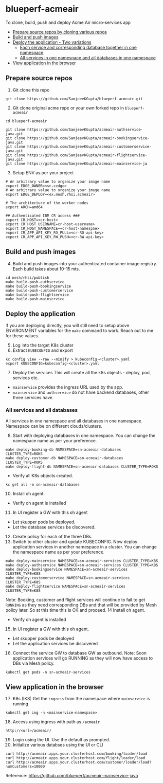 # blueperf-acmeair

To clone, build, push and deploy Acme Air micro-services app

- [Prepare source repos by cloning various repos](#prepare-source-repos)
- [Build and push images](#build-and-push-images)
- [Deploy the application - Two variations](#deploy-the-application)
  - [Each service and corresponding database together in one namespace](#each-service-with-its-database)
  - [All services in one namespace and all databases in one namespace](#all-services-and-all-databases)   
- [View application in the browser](#view-application-in-the-browser)
## Prepare source repos
1. Git clone this repo
```
git clone https://github.com/SanjeevKGupta/blueperf-acmeair.git
```
2. Git clone original acme repo or your own forked repo in `blueperf-acmeair`
```
cd blueperf-acmeair

git clone https://github.com/SanjeevKGupta/acmeair-authservice-java.git
git clone https://github.com/SanjeevKGupta/acmeair-bookingservice-java.git
git clone https://github.com/SanjeevKGupta/acmeair-customerservice-java.git
git clone https://github.com/SanjeevKGupta/acmeair-flightservice-java.git
git clone https://github.com/SanjeevKGupta/acmeair-mainservice-ja
```
3. Setup ENV as per your project
```
# An arbitrary value to organize your image name
export EDGE_OWNER=<sn.cedge>
# An arbitrary value to organize your image name
export EDGE_DEPLOY=<ex.mesh.rhsi.acmeair>

# The architecture of the worker nodes
export ARCH=amd64

## Authenticated IBM CR access ###
export CR_HOST=<cr-host>
export CR_HOST_USERNAME=cr-host-username>
export CR_HOST_NAMESPACE==cr-host-namespae>
export CR_APP_API_KEY_RO_PULL=<cr-RO-api-key>
export CR_APP_API_KEY_RW_PUSH=<cr-RW-api-key>
```
## Build and push images
4. Build and push images into your authenticated container image registry. Each build takes about 10-15 mts. 
```
cd mesh/rhsi/publish
make build-push-authservice
make build-push-bookingservice
make build-push-customerservice
make build-push-flightservice
make build-push-mainservice
```
## Deploy the application
If you are deploying directly, you will still need to setup above ENVIRONMENT variables for the `make` command to work. Reach out to me for these values.

5. Log into the target K8s cluster
6. Extract `KUBECONFIG` and export
```
kc config view --raw --minify > kubeconfig-<cluster>.yaml
export KUBECONFIG=kubeconfig-<cluster>.yaml
```
7. Deploy the services
This will create all the k8s objects - deploy, pod, services etc.
- `mainservice` provides the ingress URL used by the app.
- `mainservice` and `authservice` do not have backend databases, other three services have.

### All services and all databases
All services in one namespace and all databases in one namespace. Namespace can be on different clouds/clusters.

8. Start with deploying databases in one namespace. You can change the namespace name as per your preference.
```
make deploy-booking-db NAMESPACE=sn-acmeair-databases CLUSTER_TYPE=ROKS
make deploy-customer-db NAMESPACE=sn-acmeair-databases CLUSTER_TYPE=ROKS
make deploy-flight-db NAMESPACE=sn-acmeair-databases CLUSTER_TYPE=ROKS
```
- Verify all K8s objects created.
```
kc get all -n sn-acmeair-databases
```

10. Install oh agent.
- Verify oh agent is installed

11. In UI register a GW with this oh agent
- Let skupper pods be deployed.
- Let the database services be discovered.

12. Create policy for each of the three DBs.
13. Switch to other cluster and update KUBECONFIG. Now deploy application services in another namespace in a cluster. You can change the namespace name as per your preference.
```
make deploy-mainservice NAMESPACE=sn-acmeair-services CLUSTER_TYPE=K8S
make deploy-authservice NAMESPACE=sn-acmeair-services CLUSTER_TYPE=K8S
make deploy-bookingservice NAMESPACE=sn-acmeair-services CLUSTER_TYPE=K8S
make deploy-customerservice NAMESPACE=sn-acmeair-services CLUSTER_TYPE=K8S
make deploy-flightservice NAMESPACE=sn-acmeair-services CLUSTER_TYPE=K8S
```
Note: Booking, customer and flight services will continue to fail to get `RUNNING` as they need corresponding DBs and that will be provided by Mesh policy later. So at this time this is OK and proceed.
14 Install oh agent.
- Verify oh agent is installed
15. In UI register a GW with this oh agent.
- Let skupper pods be deployed
- Let the application services be discovered
  
16. Connect the service GW to database GW as outbound.
Note: Soon application services will go RUNNING as they will now have access to DBs via Mesh policy.
```
kubectl get pods -n sn-acmeair-services
```

## View application in the browser
17. K8s (IKS) Get the `ingress` from the namespace where `mainservice` is running 
```
kubectl get ing -n <mainservice-namespace>
```
18. Access using ingress with path as `/acmeair`
```
http://<url>/acmeair/
```
19. Login using the UI. Use the default as prompted.
20. Initialize various databses using the UI or CLI
```
curl http://acmeair.apps.your.clusterhost.com/booking/loader/load
curl http://acmeair.apps.your.clusterhost.com/flight/loader/load
curl http://acmeair.apps.your.clusterhost.com/customer/loader/load?numCustomers=10000
```
Reference: https://github.com/blueperf/acmeair-mainservice-java



